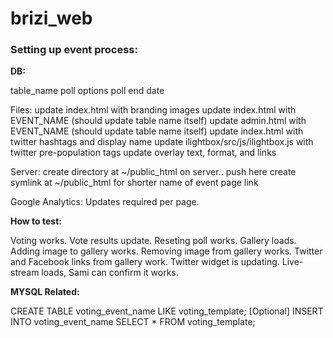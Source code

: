 brizi_web
=========


<h3>Setting up event process:</h3>

<b>DB:</b><br>

table_name
poll options
poll end date

Files:
update index.html with branding images
update index.html with EVENT_NAME (should update table name itself)
update admin.html with EVENT_NAME (should update table name itself)
update index.html with twitter hashtags and display name
update ilightbox/src/js/ilightbox.js with twitter pre-population tags
update overlay text, format, and links

Server:
create directory at ~/public_html on server.. push here
create symlink at ~/public_html for shorter name of event page link

Google Analytics:
Updates required per page.


<b>How to test:</b><br>

Voting works.
Vote results update.
Reseting poll works.
Gallery loads.
Adding image to gallery works.
Removing image from gallery works.
Twitter and Facebook links from gallery work.
Twitter widget is updating.
Live-stream loads, Sami can confirm it works.


<b>MYSQL Related:</b><br>

CREATE TABLE voting_event_name LIKE voting_template;
[Optional] INSERT INTO voting_event_name SELECT * FROM voting_template;
